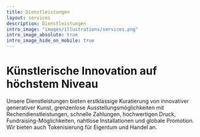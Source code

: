 ```yaml
---
title: Dienstleistungen
layout: services
description: Dienstleistungen
intro_image: "images/illustrations/services.png"
intro_image_absolute: true
intro_image_hide_on_mobile: true
---
```


# Künstlerische Innovation auf höchstem Niveau

Unsere Dienstleistungen bieten erstklassige Kuratierung von innovativer generativer Kunst, grenzenlose Ausstellungsmöglichkeiten mit Rechendienstleistungen, schnelle Zahlungen, hochwertigen Druck, Fundraising-Möglichkeiten, nahtlose Installationen und globale Promotion. Wir bieten auch Tokenisierung für Eigentum und Handel an.

